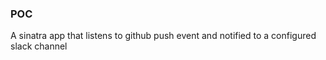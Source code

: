 ### POC

A sinatra app that listens to github push event and notified to a configured slack channel
